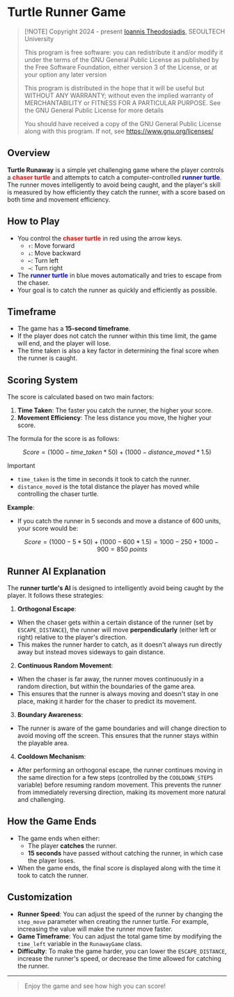 # Turtle Runner Game
>
> [!NOTE]
> Copyright 2024 - present [Ioannis Theodosiadis](mailto:ioannis@seoultech.ac.kr), SEOULTECH University
>
> This program is free software: you can redistribute it and/or modify
> it under the terms of the GNU General Public License as published by
> the Free Software Foundation, either version 3 of the License, or
> at your option any later version
>
> This program is distributed in the hope that it will be useful
> but WITHOUT ANY WARRANTY; without even the implied warranty of
> MERCHANTABILITY or FITNESS FOR A PARTICULAR PURPOSE.  See the
> GNU General Public License for more details
>
> You should have received a copy of the GNU General Public License
> along with this program. If not, see <https://www.gnu.org/licenses/>

## Overview

**Turtle Runaway** is a simple yet challenging game where the player controls a <span style="color:red">**chaser turtle**</span> and attempts to catch a computer-controlled <span style="color:blue">**runner turtle**</span>. The runner moves intelligently to avoid being caught, and the player's skill is measured by how efficiently they catch the runner, with a score based on both time and movement efficiency.

## How to Play

- You control the <span style="color:red">**chaser turtle**</span> in red using the arrow keys.
  - <code>&#8593;</code>: Move forward
  - <code>&#8595;</code>: Move backward
  - <code>&#8592;</code>: Turn left
  - <code>&#8594;</code>: Turn right
- The <span style="color:blue">**runner turtle**</span> in blue moves automatically and tries to escape from the chaser.
- Your goal is to catch the runner as quickly and efficiently as possible.

## Timeframe

- The game has a **15-second timeframe**.
- If the player does not catch the runner within this time limit, the game will end, and the player will lose.
- The time taken is also a key factor in determining the final score when the runner is caught.

## Scoring System

The score is calculated based on two main factors:

1. **Time Taken**: The faster you catch the runner, the higher your score.
2. **Movement Efficiency**: The less distance you move, the higher your score.

The formula for the score is as follows:

```math
Score = (1000 - time\_taken * 50) + (1000 - distance\_moved * 1.5)
```

> [!IMPORTANT]
>
> - `time_taken` is the time in seconds it took to catch the runner.
> - `distance_moved` is the total distance the player has moved while controlling the chaser turtle.

**Example**:

- If you catch the runner in 5 seconds and move a distance of 600 units, your score would be:

    ```math
    Score = (1000 - 5 *50) + (1000 - 600 * 1.5) = 1000 - 250 + 1000 - 900 = 850\ points
    ```

## Runner AI Explanation

The **runner turtle's AI** is designed to intelligently avoid being caught by the player. It follows these strategies:

1. **Orthogonal Escape**:

- When the chaser gets within a certain distance of the runner (set by `ESCAPE_DISTANCE`), the runner will move **perpendicularly** (either left or right) relative to the player's direction.
- This makes the runner harder to catch, as it doesn't always run directly away but instead moves sideways to gain distance.

2. **Continuous Random Movement**:

- When the chaser is far away, the runner moves continuously in a random direction, but within the boundaries of the game area.
- This ensures that the runner is always moving and doesn't stay in one place, making it harder for the chaser to predict its movement.

3. **Boundary Awareness**:

- The runner is aware of the game boundaries and will change direction to avoid moving off the screen. This ensures that the runner stays within the playable area.

4. **Cooldown Mechanism**:

- After performing an orthogonal escape, the runner continues moving in the same direction for a few steps (controlled by the `COOLDOWN_STEPS` variable) before resuming random movement. This prevents the runner from immediately reversing direction, making its movement more natural and challenging.

## How the Game Ends

- The game ends when either:
  - The player **catches** the runner.
  - **15 seconds** have passed without catching the runner, in which case the player loses.
- When the game ends, the final score is displayed along with the time it took to catch the runner.

## Customization

- **Runner Speed**: You can adjust the speed of the runner by changing the `step_move` parameter when creating the runner turtle. For example, increasing the value will make the runner move faster.
- **Game Timeframe**: You can adjust the total game time by modifying the `time_left` variable in the `RunawayGame` class.
- **Difficulty**: To make the game harder, you can lower the `ESCAPE_DISTANCE`, increase the runner's speed, or decrease the time allowed for catching the runner.

---

> Enjoy the game and see how high you can score!
